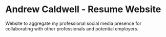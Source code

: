 # Andrew Caldwell - Resume Website
Website to aggregate my professional social media presence for collaborating with other professionals and potential employers. 
